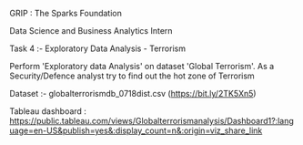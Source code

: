 GRIP : The Sparks Foundation

Data Science and Business Analytics Intern

Task 4 :- Exploratory Data Analysis - Terrorism

Perform 'Exploratory data Analysis' on dataset 'Global Terrorism'. As a Security/Defence analyst try to find out the hot zone of Terrorism


Dataset :- globalterrorismdb_0718dist.csv (https://bit.ly/2TK5Xn5)


Tableau dashboard : https://public.tableau.com/views/Globalterrorismanalysis/Dashboard1?:language=en-US&publish=yes&:display_count=n&:origin=viz_share_link

